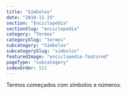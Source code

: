 ```yaml
---
title: "Símbolos"
date: "2019-11-25"
section: "Enciclopédia"
sectionSlug: "enciclopedia"
category: "Termos"
categorySlug: "termos"
subcategory: "Símbolos"
subcategorySlug: "simbolos"
featuredImage: "enciclopedia-featured"
pageType: "subcategory"
indexOrder: 511
---
```


Termos começados com símbolos e números.